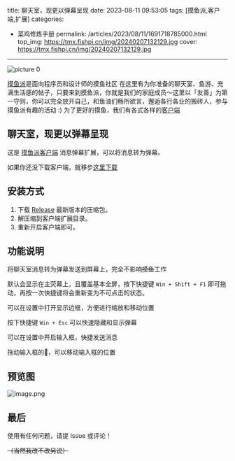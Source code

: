 title: 聊天室，现更以弹幕呈现
date: 2023-08-11 09:53:05
tags: [摸鱼派,客户端,扩展]
categories: 
- 菜鸡修炼手册
permalink: /articles/2023/08/11/1691718785000.html
top_img: https://tmx.fishpi.cn/img/20240207132129.jpg
cover: https://tmx.fishpi.cn/img/20240207132129.jpg
---
![picture 0](https://tmx.fishpi.cn/img/20240207132129.jpg)  


[摸鱼派](https://fishpi.cn/)是面向程序员和设计师的摸鱼社区
在这里有为你准备的聊天室、鱼游、充满生活感的帖子，只要来到摸鱼派，你就是我们的家庭成员～这里以「友善」为第一守则，你可以完全放开自己，和鱼油们畅所欲言，邂逅各行各业的搬砖人，参与摸鱼派有趣的活动 :)
为了更好的摸鱼，我们有各式各样的[客户端](https://fishpi.cn/download)

## 聊天室，现更以弹幕呈现
这是 [摸鱼派客户端](https://github.com/imlinhanchao/fishpi-desktop) 消息弹幕扩展，可以将消息转为弹幕。

如果你还没下载客户端，就移步[这里下载](https://github.com/imlinhanchao/fishpi-desktop/releases)

## 安装方式

1. 下载 [Release](https://github.com/csfwff/fishpi-ext-danmu/releases) 最新版本的压缩包。
2. 解压缩到客户端扩展目录。
3. 重新开启客户端即可。

## 功能说明

将聊天室消息转为弹幕发送到屏幕上，完全不影响~~摸鱼~~工作

默认会显示在主荧幕上，且覆盖基本全屏，按下快捷键 `Win + Shift + F1` 即可拖动，再按一次快捷键将会重新变为不可点击的状态。

可以在设置中打开显示边框，方便进行缩放和移动位置

按下快捷键 `Win + Esc` 可以快速隐藏和显示弹幕

可以在设置中开启输入框，快捷发送消息

拖动输入框的:strawberry:，可以移动输入框的位置

## 预览图

![image.png](https://file.fishpi.cn/2023/08/image-347caa3b.png)

## 最后

使用有任何问题，请提 Issue 或评论！

~~（当然我改不改另说）~~